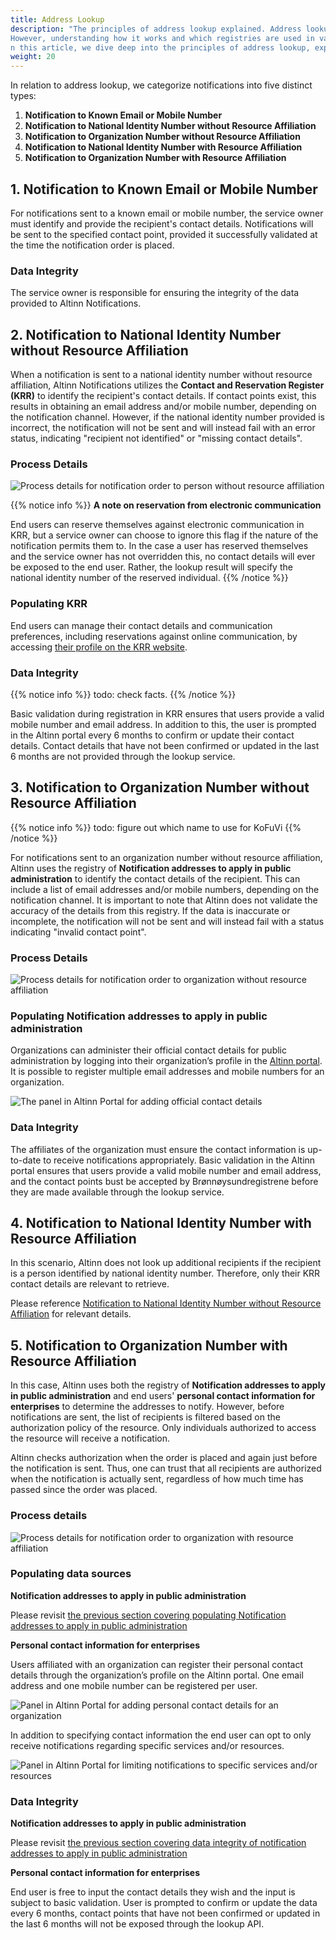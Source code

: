 ```yaml
---
title: Address Lookup
description: "The principles of address lookup explained. Address lookup is one of the benefits of using Altinn Notifications. 
However, understanding how it works and which registries are used in various situations is not easy. 
n this article, we dive deep into the principles of address lookup, explaining the process for different types of notifications."
weight: 20
---
```



In relation to address lookup, we categorize notifications into five distinct types:

1. **Notification to Known Email or Mobile Number**
2. **Notification to National Identity Number without Resource Affiliation**
3. **Notification to Organization Number without Resource Affiliation**
4. **Notification to National Identity Number with Resource Affiliation**
5. **Notification to Organization Number with Resource Affiliation**

## 1. Notification to Known Email or Mobile Number
For notifications sent to a known email or mobile number,
the service owner must identify and provide the recipient's contact details.
Notifications will be sent to the specified contact point,
provided it successfully validated at the time the notification order is placed.

### Data Integrity
The service owner is responsible for ensuring the integrity of the data provided to Altinn Notifications.

## 2. Notification to National Identity Number without Resource Affiliation
When a notification is sent to a national identity number without resource affiliation, 
Altinn Notifications utilizes the **Contact and Reservation Register (KRR)** to identify the recipient's contact details. 
If contact points exist, this results in obtaining an email address and/or mobile number,
depending on the notification channel. 
However, if the national identity number provided is incorrect, 
the notification will not be sent and will instead fail with an error status, indicating "recipient not identified"
or "missing contact details".

### Process Details
![Process details for notification order to person without resource affiliation](person-no-resource-flow.drawio.svg)

{{% notice info %}}
**A note on reservation from electronic communication**

End users can reserve themselves against electronic communication in KRR, 
but a service owner can choose to ignore this flag if the nature of the notification permits them to. 
In the case a user has reserved themselves and the service owner has not overridden this,
no contact details will ever be exposed to the end user. 
Rather, the lookup result will specify the national identity number of the reserved individual.
{{% /notice %}}

### Populating KRR
End users can manage their contact details and communication preferences, 
including reservations against online communication,
by accessing [their profile on the KRR website](https://minprofil.kontaktregisteret.no/).

### Data Integrity
{{% notice info %}}
todo: check facts. 
{{% /notice %}}

Basic validation during registration in KRR ensures that users provide a valid mobile number and email address.
In addition to this, the user is prompted in the Altinn portal every 6 months to confirm or update their contact details. 
Contact details that have not been confirmed or updated in the last 6 months are not provided through the lookup service.

## 3. Notification to Organization Number without Resource Affiliation
{{% notice info %}}
todo: figure out which name to use for KoFuVi
{{% /notice %}}

For notifications sent to an organization number without resource affiliation, 
Altinn uses the registry of **Notification addresses to apply in public administration** to identify the contact details of the recipient. 
This can include a list of email addresses and/or mobile numbers, depending on the notification channel. 
It is important to note that Altinn does not validate the accuracy of the details from this registry.
If the data is inaccurate or incomplete, the notification will not be sent and will instead fail with a 
status indicating "invalid contact point".

### Process Details
![Process details for notification order to organization without resource affiliation](org-no-resource-flow.drawio.svg)

### Populating Notification addresses to apply in public administration
Organizations can administer their official contact details for public administration by logging into 
their organization’s profile in the [Altinn portal](https://www.altinn.no). 
It is possible to register multiple email addresses and mobile numbers for an organization. 

![The panel in Altinn Portal for adding official contact details](official-address-panel-portal.PNG "Panel in Altinn Portal for adding official contact details")

### Data Integrity
The affiliates of the organization must ensure the contact information is up-to-date to receive notifications appropriately. 
Basic validation in the Altinn portal ensures that users provide a valid mobile number and email address,
and the contact points bust be accepted by Brønnøysundregistrene before they are made available through the lookup service.

## 4. Notification to National Identity Number with Resource Affiliation
In this scenario, Altinn does not look up additional recipients if the recipient is a person identified by 
national identity number. 
Therefore, only their KRR contact details are relevant to retrieve.

Please reference [Notification to National Identity Number without Resource Affiliation](#2-notification-to-national-identity-number-without-resource-affiliation)
for relevant details.

## 5. Notification to Organization Number with Resource Affiliation
In this case, Altinn uses both the registry of  **Notification addresses to apply in public administration** 
and end users' **personal contact information for enterprises** to determine the addresses to notify. 
However, before notifications are sent, the list of recipients is filtered based on the authorization policy of the resource. 
Only individuals authorized to access the resource will receive a notification. 


Altinn checks authorization when the order is placed and again just before the notification is sent. 
Thus, one can trust that all recipients are authorized when the notification is actually sent, 
regardless of how much time has passed since the order was placed.

### Process details
![Process details for notification order to organization with resource affiliation](org-with-resource-flow.drawio.svg)

### Populating data sources
__Notification addresses to apply in public administration__

Please revisit [the previous section covering populating Notification addresses to apply in public administration](#populating-notification-addresses-to-apply-in-public-administration)

__Personal contact information for enterprises__

Users affiliated with an organization can register their personal contact details through the organization’s profile on the Altinn portal. 
One email address and one mobile number can be registered per user.

![Panel in Altinn Portal for adding personal contact details for an organization](user-registered-org-address-panel-portal.PNG "Panel in Altinn Portal for adding personal contact details for an organization")

In addition to specifying contact information the end user can opt to only receive notifications
regarding specific services and/or resources.

![Panel in Altinn Portal for limiting notifications to specific services and/or resources](user-registered-service-spec.PNG "Panel in Altinn Portal for limiting notifications to specific services and/or resources")

### Data Integrity

__Notification addresses to apply in public administration__

Please revisit [the previous section covering data integrity of notification addresses to apply in public administration](#data-integrity-2)


__Personal contact information for enterprises__

End user is free to input the contact details they wish and the input is subject to basic validation. 
User is prompted to confirm or update the data every 6 months, contact points that have not been confirmed or updated 
in the last 6 months will not be exposed through the lookup API.  